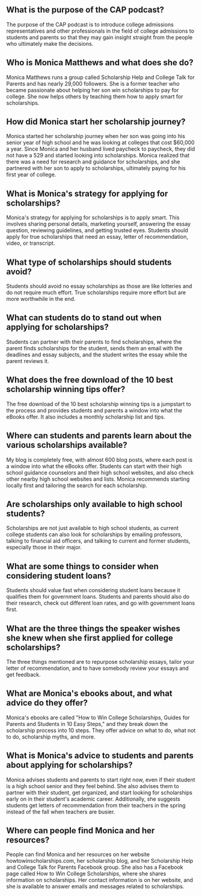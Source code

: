 ## What is the purpose of the CAP podcast? 
The purpose of the CAP podcast is to introduce college admissions representatives and other professionals in the field of college admissions to students and parents so that they may gain insight straight from the people who ultimately make the decisions.

## Who is Monica Matthews and what does she do? 
Monica Matthews runs a group called Scholarship Help and College Talk for Parents and has nearly 29,000 followers. She is a former teacher who became passionate about helping her son win scholarships to pay for college. She now helps others by teaching them how to apply smart for scholarships.

## How did Monica start her scholarship journey? 
Monica started her scholarship journey when her son was going into his senior year of high school and he was looking at colleges that cost $60,000 a year. Since Monica and her husband lived paycheck to paycheck, they did not have a 529 and started looking into scholarships. Monica realized that there was a need for research and guidance for scholarships, and she partnered with her son to apply to scholarships, ultimately paying for his first year of college.

## What is Monica's strategy for applying for scholarships? 
Monica's strategy for applying for scholarships is to apply smart. This involves sharing personal details, marketing yourself, answering the essay question, reviewing guidelines, and getting trusted eyes. Students should apply for true scholarships that need an essay, letter of recommendation, video, or transcript.

## What type of scholarships should students avoid? 
Students should avoid no essay scholarships as those are like lotteries and do not require much effort. True scholarships require more effort but are more worthwhile in the end.

## What can students do to stand out when applying for scholarships?
Students can partner with their parents to find scholarships, where the parent finds scholarships for the student, sends them an email with the deadlines and essay subjects, and the student writes the essay while the parent reviews it.
## What does the free download of the 10 best scholarship winning tips offer?
The free download of the 10 best scholarship winning tips is a jumpstart to the process and provides students and parents a window into what the eBooks offer. It also includes a monthly scholarship list and tips.
## Where can students and parents learn about the various scholarships available?
My blog is completely free, with almost 600 blog posts, where each post is a window into what the eBooks offer. Students can start with their high school guidance counselors and their high school websites, and also check other nearby high school websites and lists. Monica recommends starting locally first and tailoring the search for each scholarship.
## Are scholarships only available to high school students?
Scholarships are not just available to high school students, as current college students can also look for scholarships by emailing professors, talking to financial aid officers, and talking to current and former students, especially those in their major.
## What are some things to consider when considering student loans?
Students should value fast when considering student loans because it qualifies them for government loans. Students and parents should also do their research, check out different loan rates, and go with government loans first.

## What are the three things the speaker wishes she knew when she first applied for college scholarships?
The three things mentioned are to repurpose scholarship essays, tailor your letter of recommendation, and to have somebody review your essays and get feedback.
 
## What are Monica's ebooks about, and what advice do they offer?
Monica's ebooks are called "How to Win College Scholarships, Guides for Parents and Students in 10 Easy Steps," and they break down the scholarship process into 10 steps. They offer advice on what to do, what not to do, scholarship myths, and more.
 
## What is Monica's advice to students and parents about applying for scholarships?
Monica advises students and parents to start right now, even if their student is a high school senior and they feel behind. She also advises them to partner with their student, get organized, and start looking for scholarships early on in their student's academic career. Additionally, she suggests students get letters of recommendation from their teachers in the spring instead of the fall when teachers are busier. 
 
## Where can people find Monica and her resources?
People can find Monica and her resources on her website howtowinscholarships.com, her scholarship blog, and her Scholarship Help and College Talk for Parents Facebook group. She also has a Facebook page called How to Win College Scholarships, where she shares information on scholarships. Her contact information is on her website, and she is available to answer emails and messages related to scholarships.

